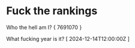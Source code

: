 # Fuck the rankings

Who the hell am I?
{ 7691070 }

What fucking year is it?
[ 2024-12-14T12:00:00Z ]
